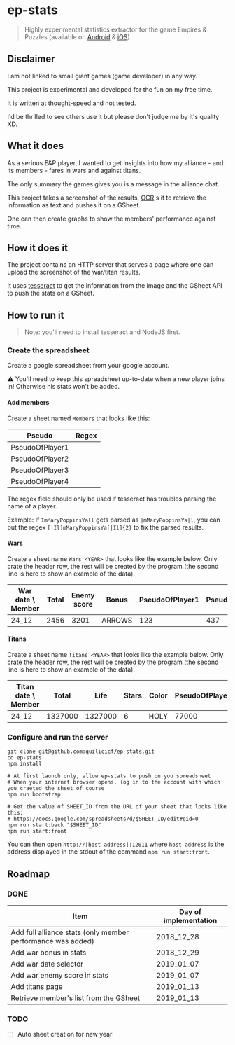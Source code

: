 # ep-stats

> Highly experimental statistics extractor for the game Empires &amp; Puzzles (available on [Android](https://play.google.com/store/apps/details?id=com.smallgiantgames.empires) & [iOS](https://itunes.apple.com/app/id1117841866)).

## Disclaimer

I am not linked to small giant games (game developer) in any way.

This project is experimental and developed for the fun on my free time.

It is written at thought-speed and not tested.

I'd be thrilled to see others use it but please don't judge me by it's quality XD.

## What it does

As a serious E&P player, I wanted to get insights into how my alliance - and its members - fares in wars and against titans.

The only summary the games gives you is a message in the alliance chat.

This project takes a screenshot of the results, [OCR](https://en.wikipedia.org/wiki/Optical_character_recognition)'s it to retrieve the information as text and pushes it on a GSheet.

One can then create graphs to show the members' performance against time.

## How it does it

The project contains an HTTP server that serves a page where one can upload the screenshot of the war/titan results.

It uses [tesseract](https://github.com/tesseract-ocr/tesseract/wiki) to get the information from the image and the GSheet API to push the stats on a GSheet.

## How to run it

> Note: you'll need to install tesseract and NodeJS first.

### Create the spreadsheet

Create a google spreadsheet from your google account.

:warning: You'll need to keep this spreadsheet up-to-date when a new player joins in! Otherwise his stats won't be added.

#### Add members

Create a sheet named `Members` that looks like this:

|Pseudo|Regex|
|---|---|
|PseudoOfPlayer1||
|PseudoOfPlayer2||
|PseudoOfPlayer3||
|PseudoOfPlayer4||

The regex field should only be used if tesseract has troubles parsing the name of a player.

Example: If `ImMaryPoppinsYall` gets parsed as `|mMaryPoppinsYa|l`, you can put the regex `[|Il]mMaryPoppinsYa[|Il]{2}` to fix the parsed results.

#### Wars

Create a sheet name `Wars_<YEAR>` that looks like the example below. Only crate the header row, the rest will be created by the program (the second line is here to show an example of the data).

|War date \ Member|Total|Enemy score|Bonus|PseudoOfPlayer1|PseudoOfPlayer2|...|
|---|---|---|---|---|---|---|
|24_12|2456|3201|ARROWS|123|437|...|

#### Titans

Create a sheet name `Titans_<YEAR>` that looks like the example below. Only crate the header row, the rest will be created by the program (the second line is here to show an example of the data).

|Titan date \ Member|Total|Life|Stars|Color|PseudoOfPlayer1|PseudoOfPlayer2|...|
|---|---|---|---|---|---|---|---|
|24_12|1327000|1327000|6|HOLY|77000|144524|...|

### Configure and run the server

```shell
git clone git@github.com:quilicicf/ep-stats.git
cd ep-stats
npm install

# At first launch only, allow ep-stats to push on you spreadsheet
# When your internet browser opens, log in to the account with which you craeted the sheet of course
npm run bootstrap

# Get the value of SHEET_ID from the URL of your sheet that looks like this:
# https://docs.google.com/spreadsheets/d/$SHEET_ID/edit#gid=0
npm run start:back "$SHEET_ID"
npm run start:front
```

You can then open `http://[host address]:12011` where `host address` is the address displayed in the stdout of the command `npm run start:front`.

## Roadmap

### DONE

|Item|Day of implementation|
|---|---|
|Add full alliance stats (only member performance was added)|2018_12_28|
|Add war bonus in stats|2018_12_29|
|Add war date selector|2019_01_07|
|Add war enemy score in stats|2019_01_07|
|Add titans page|2019_01_13|
|Retrieve member's list from the GSheet|2019_01_13|

### TODO

- [ ] Auto sheet creation for new year
